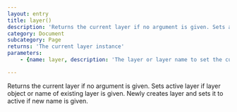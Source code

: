 ```yaml
---
layout: entry
title: layer()
description: 'Returns the current layer if no argument is given. Sets active layer if layer object or name of existing layer is given. Newly creates layer and sets it to active if new name is given.'
category: Document
subcategory: Page
returns: 'The current layer instance'
parameters:
    - {name: layer, description: 'The layer or layer name to set the current layer to'}

---
```

Returns the current layer if no argument is given. Sets active layer if layer object or name of existing layer is given. Newly creates layer and sets it to active if new name is given.